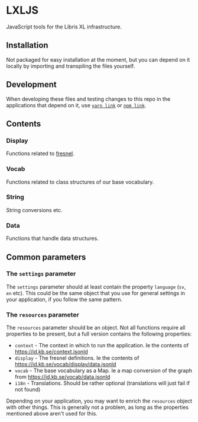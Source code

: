 # LXLJS
JavaScript tools for the Libris XL infrastructure.

## Installation

Not packaged for easy installation at the moment, but you can depend on it locally by importing and transpiling the files yourself.

## Development

When developing these files and testing changes to this repo in the applications that depend on it, use [`yarn link`]((https://classic.yarnpkg.com/en/docs/cli/link)) or [`npm link`](https://docs.npmjs.com/cli/v7/commands/npm-link).

## Contents

### Display

Functions related to [fresnel](https://www.w3.org/2005/04/fresnel-info/manual/).

### Vocab

Functions related to class structures of our base vocabulary.

### String

String conversions etc.

### Data

Functions that handle data structures.

## Common parameters

### The `settings` parameter

The `settings` parameter should at least contain the property `language` (`sv`, `en` etc). This could be the same object that you use for general settings in your application, if you follow the same pattern.

### The `resources` parameter

The `resources` parameter should be an object. Not all functions require all properties to be present, but a full version contains the following properties:

* `context` - The context in which to run the application. Ie the contents of https://id.kb.se/context.jsonld
* `display` - The fresnel definitions. Ie the contents of https://id.kb.se/vocab/display/data.jsonld
* `vocab` - The base vocabulary as a Map. Ie a map conversion of the graph from https://id.kb.se/vocab/data.jsonld
* `i18n` - Translations. Should be rather optional (translations will just fail if not found)

Depending on your application, you may want to enrich the `resources` object with other things. This is generally not a problem, as long as the properties mentioned above aren't used for this.